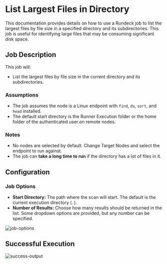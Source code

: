 # List Largest Files in Directory

This documentation provides details on how to use a Rundeck job to list the largest files by file size in a specified directory and its subdirectories. This job is useful for identifying large files that may be consuming significant disk space.

## Job Description

This job will:
- List the largest files by file size in the current directory and its subdirectories.

### Assumptions

- The job assumes the node is a Linux endpoint with `find`, `du`, `sort`, and `head` installed.
- The default start directory is the Runner Execution folder or the home folder of the authenticated user on remote nodes.

### Notes

- No nodes are selected by default. Change Target Nodes and select the endpoint to run against.
- The job can **take a long time to run** if the directory has a lot of files in it.

## Configuration

### Job Options

- **Start Directory:** The path where the scan will start. The default is the current execution directory (`.`).
- **Number of Results:** Choose how many results should be returned in the list. Some dropdown options are provided, but any number can be specified.

![job-options](/assets/img/storage-largest-files-job.png)<br>

## Successful Execution

![success-output](/assets/img/storage-list-largest-output.png)<br>